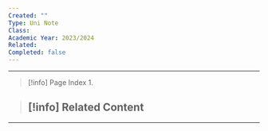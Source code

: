 ```yaml
---
Created: ""
Type: Uni Note
Class: 
Academic Year: 2023/2024
Related: 
Completed: false
---
```

---

>[!info] Page Index
>1. 

>[!info] Related Content
>- 

---